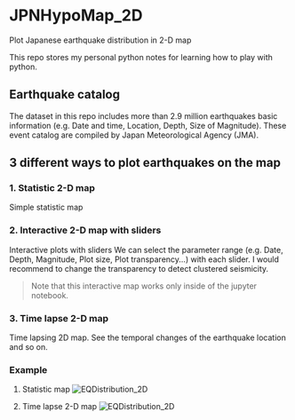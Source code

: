 # JPNHypoMap_2D
Plot Japanese earthquake distribution in 2-D map

This repo stores my personal python notes for learning how to play with python.

## Earthquake catalog
The dataset in this repo includes more than 2.9 million earthquakes basic information (e.g. Date and time, Location, Depth, Size of Magnitude).
These event catalog are compiled by Japan Meteorological Agency (JMA).

## 3 different ways to plot earthquakes on the map

### 1. Statistic 2-D map
Simple statistic map

### 2. Interactive 2-D map with sliders
Interactive plots with sliders
We can select the parameter range (e.g. Date, Depth, Magnitude, Plot size, Plot transparency...) with each slider.
I would recommend to change the transparency to detect clustered seismicity.

> Note that this interactive map works only inside of the jupyter notebook.


### 3. Time lapse 2-D map
Time lapsing 2D map.
See the temporal changes of the earthquake location and so on.


### Example
1. Statistic map
![EQDistribution_2D](https://user-images.githubusercontent.com/35716467/57980377-e728b100-7a65-11e9-9f4d-e25d76ec62d3.png)

3. Time lapse 2-D map
![EQDistribution_2D](https://user-images.githubusercontent.com/35716467/58362103-5ec76780-7ece-11e9-8432-3b948dcc7bbb.gif)

